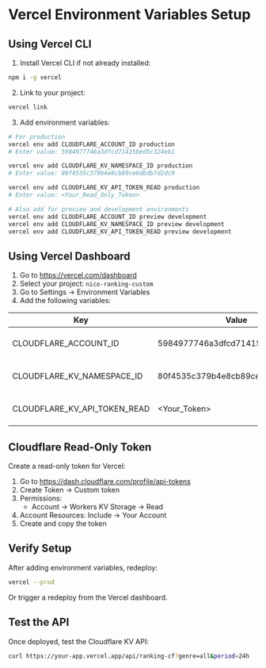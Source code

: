 # Vercel Environment Variables Setup

## Using Vercel CLI

1. Install Vercel CLI if not already installed:
```bash
npm i -g vercel
```

2. Link to your project:
```bash
vercel link
```

3. Add environment variables:
```bash
# For production
vercel env add CLOUDFLARE_ACCOUNT_ID production
# Enter value: 5984977746a3dfcd71415bed5c324eb1

vercel env add CLOUDFLARE_KV_NAMESPACE_ID production
# Enter value: 80f4535c379b4e8cb89ce6dbdb7d2dc9

vercel env add CLOUDFLARE_KV_API_TOKEN_READ production
# Enter value: <Your_Read_Only_Token>

# Also add for preview and development environments
vercel env add CLOUDFLARE_ACCOUNT_ID preview development
vercel env add CLOUDFLARE_KV_NAMESPACE_ID preview development
vercel env add CLOUDFLARE_KV_API_TOKEN_READ preview development
```

## Using Vercel Dashboard

1. Go to https://vercel.com/dashboard
2. Select your project: `nico-ranking-custom`
3. Go to Settings → Environment Variables
4. Add the following variables:

| Key | Value | Environments |
|-----|-------|--------------|
| CLOUDFLARE_ACCOUNT_ID | 5984977746a3dfcd71415bed5c324eb1 | Production, Preview, Development |
| CLOUDFLARE_KV_NAMESPACE_ID | 80f4535c379b4e8cb89ce6dbdb7d2dc9 | Production, Preview, Development |
| CLOUDFLARE_KV_API_TOKEN_READ | <Your_Token> | Production, Preview, Development |

## Cloudflare Read-Only Token

Create a read-only token for Vercel:

1. Go to https://dash.cloudflare.com/profile/api-tokens
2. Create Token → Custom token
3. Permissions:
   - Account → Workers KV Storage → Read
4. Account Resources: Include → Your Account
5. Create and copy the token

## Verify Setup

After adding environment variables, redeploy:

```bash
vercel --prod
```

Or trigger a redeploy from the Vercel dashboard.

## Test the API

Once deployed, test the Cloudflare KV API:

```bash
curl https://your-app.vercel.app/api/ranking-cf?genre=all&period=24h
```